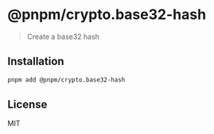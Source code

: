 # @pnpm/crypto.base32-hash

> Create a base32 hash

## Installation

```sh
pnpm add @pnpm/crypto.base32-hash
```

## License

MIT
